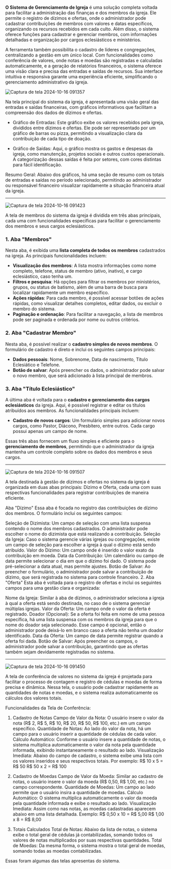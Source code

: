 <b>O Sistema de Gerenciamento de Igreja</b> é uma solução completa voltada para facilitar a administração das finanças e dos membros da igreja. Ele permite o registro de dízimos e ofertas, onde o administrador pode cadastrar contribuições de membros com valores e datas específicos, organizando os recursos recebidos em cada culto. Além disso, o sistema oferece funções para cadastrar e gerenciar membros, com informações detalhadas e organização por cargos eclesiásticos e ministérios.

A ferramenta também possibilita o cadastro de líderes e congregações, centralizando a gestão em um único local. Com funcionalidades como conferência de valores, onde notas e moedas são registradas e calculadas automaticamente, e a geração de relatórios financeiros, o sistema oferece uma visão clara e precisa das entradas e saídas de recursos. Sua interface intuitiva e responsiva garante uma experiência eficiente, simplificando o gerenciamento administrativo da igreja.


![Captura de tela 2024-10-16 091357](https://github.com/user-attachments/assets/5cf34a72-3739-4467-8972-1035fc2c06e9)

Na tela principal do sistema da igreja, é apresentada uma visão geral das entradas e saídas financeiras, com gráficos informativos que facilitam a compreensão dos dados de dízimos e ofertas.

- Gráfico de Entradas: Este gráfico exibe os valores recebidos pela igreja, divididos entre dízimos e ofertas. Ele pode ser representado por um gráfico de barras ou pizza, permitindo a visualização clara da contribuição de cada tipo de doação.

- Gráfico de Saídas: Aqui, o gráfico mostra os gastos e despesas da igreja, como manutenção, projetos sociais e outros custos operacionais. A categorização dessas saídas é feita por setores, com cores distintas para fácil identificação.

Resumo Geral: Abaixo dos gráficos, há uma seção de resumo com os totais de entradas e saídas no período selecionado, permitindo ao administrador ou responsável financeiro visualizar rapidamente a situação financeira atual da igreja.

------------------------------------------------------------------------------------------------------------------------------------------------------------------------------------------------------------------------


![Captura de tela 2024-10-16 091423](https://github.com/user-attachments/assets/9f6a91ab-f093-43a0-95cb-4ece19a4645c)

A tela de membros do sistema da igreja é dividida em três abas principais, cada uma com funcionalidades específicas para facilitar o gerenciamento dos membros e seus cargos eclesiásticos.

### 1. **Aba "Membros"**
Nesta aba, é exibida uma **lista completa de todos os membros** cadastrados na igreja. As principais funcionalidades incluem:
- **Visualização dos membros**: A lista mostra informações como nome completo, telefone, status de membro (ativo, inativo), e cargo eclesiástico, caso tenha um.
- **Filtros e pesquisa**: Há opções para filtrar os membros por ministérios, grupos, ou status de batismo, além de uma barra de busca para localizar rapidamente um membro específico.
- **Ações rápidas**: Para cada membro, é possível acessar botões de ações rápidas, como visualizar detalhes completos, editar dados, ou excluir o membro do sistema.
- **Paginação e ordenação**: Para facilitar a navegação, a lista de membros pode ser paginada e ordenada por nome ou outros critérios.

### 2. **Aba "Cadastrar Membro"**
Nesta aba, é possível realizar o **cadastro simples de novos membros**. O formulário de cadastro é direto e inclui os seguintes campos principais:
- **Dados pessoais**: Nome, Sobrenome, Data de nascimento, Título Eclesiático e Telefone.
- **Botão de salvar**: Após preencher os dados, o administrador pode salvar o novo membro, que será adicionado à lista principal de membros.

### 3. **Aba "Título Eclesiástico"**
A última aba é voltada para o **cadastro e gerenciamento dos cargos eclesiásticos** da igreja. Aqui, é possível registrar e editar os títulos atribuídos aos membros. As funcionalidades principais incluem:
- **Cadastro de novos cargos**: Um formulário simples para adicionar novos cargos, como Pastor, Diácono, Presbítero, entre outros. Cada cargo possui apenas um campo de nome.

Essas três abas fornecem um fluxo simples e eficiente para o **gerenciamento de membros**, permitindo que o administrador da igreja mantenha um controle completo sobre os dados dos membros e seus cargos.

------------------------------------------------------------------------------------------------------------------------------------------------------------------------------------------------------------------------


![Captura de tela 2024-10-16 091507](https://github.com/user-attachments/assets/33cfc042-0468-4b08-8858-367100a3d4da)

A tela destinada à gestão de dízimos e ofertas no sistema da igreja é organizada em duas abas principais: Dízimo e Oferta, cada uma com suas respectivas funcionalidades para registrar contribuições de maneira eficiente.

Aba "Dízimo"
Essa aba é focada no registro das contribuições de dízimo dos membros. O formulário inclui os seguintes campos:

Seleção de Dizimista: Um campo de seleção com uma lista suspensa contendo o nome dos membros cadastrados. O administrador pode escolher o nome do dizimista que está realizando a contribuição.
Seleção da Igreja: Caso o sistema gerencie várias igrejas ou congregações, existe um campo de seleção para escolher a igreja à qual o dízimo está sendo atribuído.
Valor do Dízimo: Um campo onde é inserido o valor exato da contribuição em moeda.
Data da Contribuição: Um calendário ou campo de data permite selecionar o dia em que o dízimo foi dado. O sistema pode pré-selecionar a data atual, mas permite ajustes.
Botão de Salvar: Ao preencher o formulário, o administrador pode salvar a contribuição de dízimo, que será registrada no sistema para controle financeiro.
2. Aba "Oferta"
Esta aba é voltada para o registro de ofertas e inclui os seguintes campos para uma gestão clara e organizada:

Nome da Igreja: Similar à aba de dízimos, o administrador seleciona a igreja à qual a oferta está sendo destinada, no caso de o sistema gerenciar múltiplas igrejas.
Valor da Oferta: Um campo onde o valor da oferta é registrado.
Doador (Opcional): Se a oferta foi feita em nome de uma pessoa específica, há uma lista suspensa com os membros da igreja para que o nome do doador seja selecionado. Esse campo é opcional, então o administrador pode deixá-lo em branco caso a oferta não tenha um doador identificado.
Data da Oferta: Um campo de data permite registrar quando a oferta foi dada.
Botão de Salvar: Após preencher os campos, o administrador pode salvar a contribuição, garantindo que as ofertas também sejam devidamente registradas no sistema.

------------------------------------------------------------------------------------------------------------------------------------------------------------------------------------------------------------------------


![Captura de tela 2024-10-16 091450](https://github.com/user-attachments/assets/319baf6a-4e84-4bc4-a26c-d3daf64cd4d1)

A tela de conferência de valores no sistema da igreja é projetada para facilitar o processo de contagem e registro de cédulas e moedas de forma precisa e dinâmica. Nessa tela, o usuário pode cadastrar rapidamente as quantidades de notas e moedas, e o sistema realiza automaticamente os cálculos dos valores totais.

Funcionalidades da Tela de Conferência:
1. Cadastro de Notas
Campo de Valor da Nota: O usuário insere o valor da nota (R$ 2, R$ 5, R$ 10, R$ 20, R$ 50, R$ 100, etc.) em um campo específico.
Quantidade de Notas: Ao lado do valor da nota, há um campo para o usuário inserir a quantidade de cédulas de cada valor.
Cálculo Automático: Conforme o usuário insere a quantidade de notas, o sistema multiplica automaticamente o valor da nota pela quantidade informada, exibindo instantaneamente o resultado ao lado.
Visualização Imediata: Abaixo do campo de cadastro, o sistema exibe uma lista com os valores inseridos e seus respectivos totais. Por exemplo:
R$ 10 x 5 = R$ 50
R$ 50 x 2 = R$ 100

2. Cadastro de Moedas
Campo de Valor da Moeda: Similar ao cadastro de notas, o usuário insere o valor da moeda (R$ 0,50, R$ 1,00, etc.) no campo correspondente.
Quantidade de Moedas: Um campo ao lado permite que o usuário insira a quantidade de moedas.
Cálculo Automático: O sistema multiplica automaticamente o valor da moeda pela quantidade informada e exibe o resultado ao lado.
Visualização Imediata: Assim como nas notas, as moedas cadastradas aparecem abaixo em uma lista detalhada. Exemplo:
R$ 0,50 x 10 = R$ 5,00
R$ 1,00 x 8 = R$ 8,00

3. Totais Calculados
Total de Notas: Abaixo da lista de notas, o sistema exibe o total geral de cédulas já contabilizadas, somando todos os valores de notas multiplicados por suas respectivas quantidades.
Total de Moedas: Da mesma forma, o sistema mostra o total geral de moedas, somando todas as moedas contabilizadas.


Essas foram algumas das telas apresentas do sistema.
